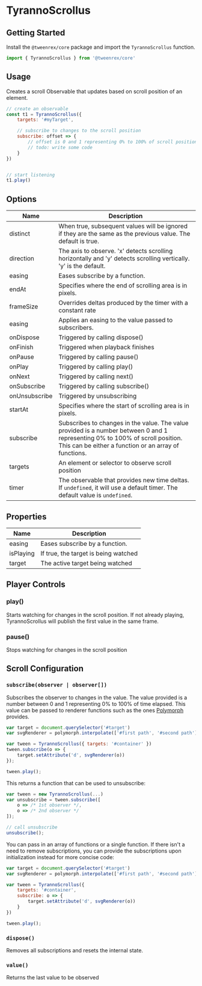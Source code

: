 
# TyrannoScrollus

## Getting Started
Install the ```@tweenrex/core``` package and import the ```TyrannoScrollus``` function.
```js
import { TyrannoScrollus } from '@tweenrex/core'
```

## Usage
Creates a scroll Observable that updates based on scroll position of an element.

```js
// create an observable
const t1 = TyrannoScrollus({
    targets: '#myTarget',

    // subscribe to changes to the scroll position
    subscribe: offset => {
        // offset is 0 and 1 representing 0% to 100% of scroll position
        // todo: write some code
    }
})


// start listening
t1.play()
```

## Options
Name | Description |
--- | --- |
distinct | When true, subsequent values will be ignored if they are the same as the previous value.  The default is true. |
direction| The axis to observe.  'x' detects scrolling horizontally and 'y' detects scrolling vertically.  'y' is the default.|
easing | Eases subscribe by a function. |
endAt | Specifies where the end of scrolling area is in pixels. |
frameSize | Overrides deltas produced by the timer with a constant rate |
easing | Applies an easing to the value passed to subscribers. |
onDispose| Triggered by calling dispose() |
onFinish| Triggered when playback finishes |
onPause| Triggered by calling pause() |
onPlay| Triggered by calling play() |
onNext| Triggered by calling next() |
onSubscribe| Triggered by calling subscribe() |
onUnsubscribe| Triggered by unsubscribing |
startAt | Specifies where the start of scrolling area is in pixels. |
subscribe | Subscribes to changes in the value.  The value provided is a number between 0 and 1 representing 0% to 100% of scroll position.  This can be either a function or an array of functions. |
targets|An element or selector to observe scroll position|
timer | The observable that provides new time deltas.  If ```undefined```, it will use a default timer.  The default value is ```undefined```.  |

## Properties
Name | Description |
--- | --- |
easing | Eases subscribe by a function. |
isPlaying | If true, the target is being watched |
target | The active target being watched |

## Player Controls

### play()
Starts watching for changes in the scroll position.  If not already playing, TyrannoScrollus will publish the first value in the same frame.
### pause()
Stops watching for changes in the scroll position


## Scroll Configuration

### ```subscribe(observer | observer[])```
Subscribes the observer to changes in the value.  The value provided is a number between 0 and 1 representing 0% to 100% of time elapsed.  This value can be passed to renderer functions such as the ones [Polymorph](https://github.com/notoriousb1t/polymorph) provides.

```js
var target = document.querySelector('#target')
var svgRenderer = polymorph.interpolate(['#first path', '#second path'])

var tween = TyrannoScrollus({ targets: '#container' })
tween.subscribe(o => {
    target.setAttribute('d', svgRenderer(o))
});

tween.play();
```

This returns a function that can be used to unsubscribe:

```js
var tween = new TyrannoScrollus(...)
var unsubscribe = tween.subscribe([
    o => /* 1st observer */,
    o => /* 2nd observer */
]);

// call unsubscribe
unsubscribe();
```

You can pass in an array of functions  or a single function.  If there isn't a need to remove subscriptions, you can provide the subscriptions upon initialization instead for more concise code:

```js
var target = document.querySelector('#target')
var svgRenderer = polymorph.interpolate(['#first path', '#second path'])

var tween = TyrannoScrollus({
    targets: '#container',
    subscribe: o => {
        target.setAttribute('d', svgRenderer(o))
    }
})

tween.play();
```

### ```dispose()```
Removes all subscriptions and resets the internal state.

### ```value()```
Returns the last value to be observed